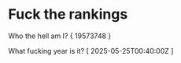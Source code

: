 # Fuck the rankings

Who the hell am I?
{ 19573748 }

What fucking year is it?
[ 2025-05-25T00:40:00Z ]
